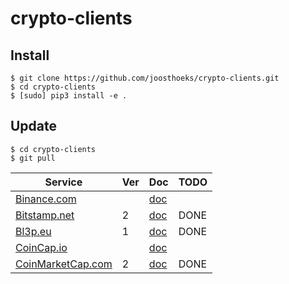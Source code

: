 # crypto-clients
## Install
```
$ git clone https://github.com/joosthoeks/crypto-clients.git
$ cd crypto-clients
$ [sudo] pip3 install -e .
```

## Update
```
$ cd crypto-clients
$ git pull
```

Service | Ver | Doc | TODO
--- | --- | --- | ---
[Binance.com](https://www.binance.com/)||[doc](https://github.com/binance-exchange/binance-official-api-docs/)|
[Bitstamp.net](https://www.bitstamp.net/)|2|[doc](https://www.bitstamp.net/api/)|DONE
[Bl3p.eu](https://bl3p.eu/)|1|[doc](https://github.com/BitonicNL/bl3p-api/)|DONE
[CoinCap.io](https://coincap.io/)||[doc](https://github.com/CoinCapDev/CoinCap.io/)|
[CoinMarketCap.com](https://coinmarketcap.com/)|2|[doc](https://coinmarketcap.com/api/)|DONE

